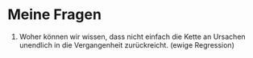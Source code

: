 # Meine Fragen

1. Woher können wir wissen, dass nicht einfach die Kette an Ursachen unendlich in die Vergangenheit zurückreicht. (ewige Regression)